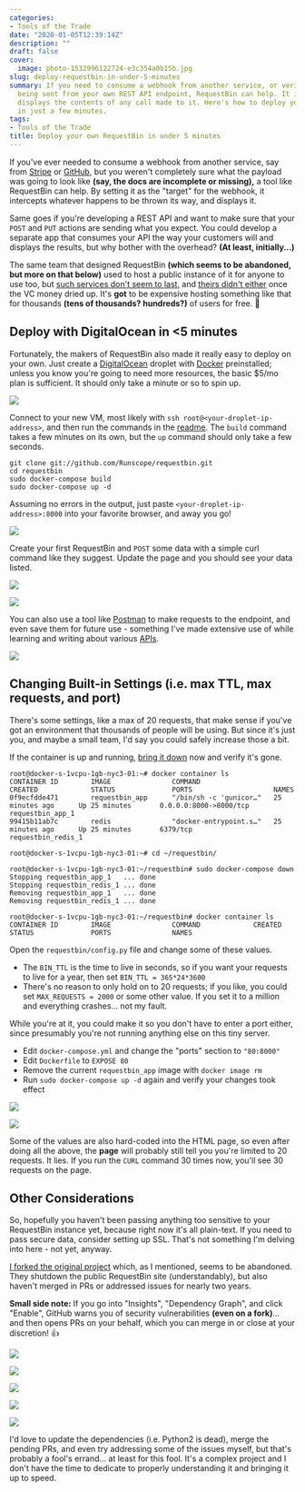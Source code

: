 ```yaml
---
categories:
- Tools of the Trade
date: "2020-01-05T12:39:14Z"
description: ""
draft: false
cover:
  image: photo-1532996122724-e3c354a0b15b.jpg
slug: deploy-requestbin-in-under-5-minutes
summary: If you need to consume a webhook from another service, or verify the payload
  being sent from your own REST API endpoint, RequestBin can help. It intercepts and
  displays the contents of any call made to it. Here's how to deploy your own instance
  in just a few minutes.
tags:
- Tools of the Trade
title: Deploy your own RequestBin in under 5 minutes
---
```

If you've ever needed to consume a webhook from another service, say from [Stripe](https://stripe.com/docs/webhooks) or [GitHub](https://developer.github.com/webhooks/), but you weren't completely sure what the payload was going to look like __(say, the docs are incomplete or missing),__ a tool like RequestBin can help. By setting it as the "target" for the webhook, it intercepts whatever happens to be thrown its way, and displays it.

Same goes if you're developing a REST API and want to make sure that your `POST` and `PUT` actions are sending what you expect. You could develop a separate app that consumes your API the way your customers will and displays the results, but why bother with the overhead? __(At least, initially...)__

The same team that designed RequestBin __(which seems to be abandoned, but more on that below)__ used to host a public instance of it for anyone to use too, but [such services don't seem to last](https://grantwinney.com/services-to-help-you-determine-what-a-rest-endpoint-is-posting/), and [theirs didn't either](https://github.com/Runscope/requestbin/commit/8ca17a8ed7f603864329391f4be131c4b3355aaf#commitcomment-28200726) once the VC money dried up. It's __got__ to be expensive hosting something like that for thousands __(tens of thousands? hundreds?)__ of users for free. 💸

## Deploy with DigitalOcean in <5 minutes

Fortunately, the makers of RequestBin also made it really easy to deploy on your own. Just create a [DigitalOcean](https://m.do.co/c/448f25462030) droplet with [Docker](https://marketplace.digitalocean.com/apps/docker) preinstalled; unless you know you're going to need more resources, the basic $5/mo plan is sufficient. It should only take a minute or so to spin up.

![](https://grantwinney.com/content/images/2020/01/2020-01-03-10_28_35-DigitalOcean---Create-Droplets---Brave.png)

Connect to your new VM, most likely with `ssh root@<your-droplet-ip-address>`, and then run the commands in the [readme](https://github.com/Runscope/requestbin/blob/master/README.md). The `build` command takes a few minutes on its own, but the `up` command should only take a few seconds.

```NONE
git clone git://github.com/Runscope/requestbin.git
cd requestbin
sudo docker-compose build
sudo docker-compose up -d
```

Assuming no errors in the output, just paste `<your-droplet-ip-address>:8000` into your favorite browser, and away you go!

![](https://grantwinney.com/content/images/2020/01/2020-01-03-14_47_54-RequestBin---Collect--inspect-and-debug-HTTP-requests-and-webhooks---Brave.png)

Create your first RequestBin and `POST` some data with a simple curl command like they suggest. Update the page and you should see your data listed.

![](https://grantwinney.com/content/images/2020/01/2020-01-03-14_59_47-RequestBin---zb6acbzb---Brave.png)

![](https://grantwinney.com/content/images/2020/01/2020-01-03-15_02_01-RequestBin---zb6acbzb---Brave.png)

You can also use a tool like [Postman](https://www.getpostman.com/) to make requests to the endpoint, and even save them for future use - something I've made extensive use of while learning and writing about various [APIs](https://grantwinney.com/tag/api/).

![](https://grantwinney.com/content/images/2020/01/2020-01-04-21_58_44-RequestBin---11g07061---Brave.png)

## Changing Built-in Settings (i.e. max TTL, max requests, and port)

There's some settings, like a max of 20 requests, that make sense if you've got an environment that thousands of people will be using. But since it's just you, and maybe a small team, I'd say you could safely increase those a bit.

If the container is up and running, [bring it down](https://docs.docker.com/compose/reference/down/) now and verify it's gone.

```NONE
root@docker-s-1vcpu-1gb-nyc3-01:~# docker container ls
CONTAINER ID        IMAGE               COMMAND                  CREATED             STATUS              PORTS                    NAMES
0f9ecfdde471        requestbin_app      "/bin/sh -c 'gunicor…"   25 minutes ago      Up 25 minutes       0.0.0.0:8000->8000/tcp   requestbin_app_1
99415b11ab7c        redis               "docker-entrypoint.s…"   25 minutes ago      Up 25 minutes       6379/tcp                 requestbin_redis_1

root@docker-s-1vcpu-1gb-nyc3-01:~# cd ~/requestbin/

root@docker-s-1vcpu-1gb-nyc3-01:~/requestbin# sudo docker-compose down
Stopping requestbin_app_1   ... done
Stopping requestbin_redis_1 ... done
Removing requestbin_app_1   ... done
Removing requestbin_redis_1 ... done

root@docker-s-1vcpu-1gb-nyc3-01:~/requestbin# docker container ls
CONTAINER ID        IMAGE               COMMAND             CREATED             STATUS              PORTS               NAMES
```

Open the `requestbin/config.py` file and change some of these values.

- The `BIN_TTL` is the time to live in seconds, so if you want your requests to live for a year, then set `BIN_TTL = 365*24*3600`
- There's no reason to only hold on to 20 requests; if you like, you could set `MAX_REQUESTS = 2000` or some other value. If you set it to a million and everything crashes... not my fault.

While you're at it, you could make it so you don't have to enter a port either, since presumably you're not running anything else on this tiny server.

- Edit `docker-compose.yml` and change the "ports" section to `"80:8000"`
- Edit `Dockerfile` to `EXPOSE 80`
- Remove the current `requestbin_app` image with `docker image rm`
- Run `sudo docker-compose up -d` again and verify your changes took effect

![](https://grantwinney.com/content/images/2020/01/2020-01-03-15_29_59-root@docker-s-1vcpu-1gb-nyc3-01_--_requestbin.png)

![](https://grantwinney.com/content/images/2020/01/2020-01-03-16_03_30-RequestBin---Collect--inspect-and-debug-HTTP-requests-and-webhooks---Brave.png)

Some of the values are also hard-coded into the HTML page, so even after doing all the above, the __page__ will probably still tell you you're limited to 20 requests. It lies. If you run the `CURL` command 30 times now, you'll see 30 requests on the page.

## Other Considerations

So, hopefully you haven't been passing anything too sensitive to your RequestBin instance yet, because right now it's all plain-text. If you need to pass secure data, consider setting up SSL. That's not something I'm delving into here - not yet, anyway.

[I forked the original project](https://github.com/grantwinney/requestbin) which, as I mentioned, seems to be abandoned. They shutdown the public RequestBin site (understandably), but also haven't merged in PRs or addressed issues for nearly two years.

__Small side note:__ If you go into "Insights", "Dependency Graph", and click "Enable", GitHub warns you of security vulnerabilities __(even on a fork)__... and then opens PRs on your behalf, which you can merge in or close at your discretion! 👍

![](https://grantwinney.com/content/images/2020/01/2020-01-03-17_45_20-grantwinney_requestbin_-Inspect-HTTP-requests.-Debug-webhooks.-Originally-create.png)

![](https://grantwinney.com/content/images/2020/01/2020-01-03-17_45_35-grantwinney_requestbin_-Inspect-HTTP-requests.-Debug-webhooks.-Originally-create.png)

![](https://grantwinney.com/content/images/2020/01/2020-01-03-17_45_46-Security-Alerts---grantwinney_requestbin---Brave.png)

![](https://grantwinney.com/content/images/2020/01/2020-01-20-11_25_22-.png)

![](https://grantwinney.com/content/images/2020/01/2020-01-03-17_46_00-Pull-Requests---grantwinney_requestbin---Brave.png)

I'd love to update the dependencies (i.e. Python2 is dead), merge the pending PRs, and even try addressing some of the issues myself, but that's probably a fool's errand... at least for this fool. It's a complex project and I don't have the time to dedicate to properly understanding it and bringing it up to speed.